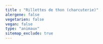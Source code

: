 ```yaml
---
title : "Rillettes de thon (charcuterie)"
alergene: false
vegetarien: false
vegan: false
type: "animaux"
sitemap_exclude: true
--- 
```

